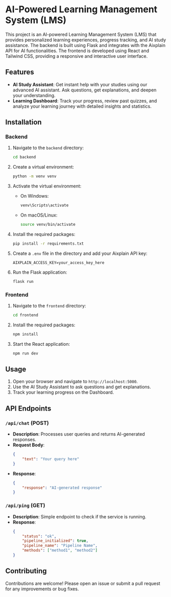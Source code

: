 # AI-Powered Learning Management System (LMS)

This project is an AI-powered Learning Management System (LMS) that provides personalized learning experiences, progress tracking, and AI study assistance. The backend is built using Flask and integrates with the Aixplain API for AI functionalities. The frontend is developed using React and Tailwind CSS, providing a responsive and interactive user interface.

## Features

- **AI Study Assistant**: Get instant help with your studies using our advanced AI assistant. Ask questions, get explanations, and deepen your understanding.
- **Learning Dashboard**: Track your progress, review past quizzes, and analyze your learning journey with detailed insights and statistics.

## Installation

### Backend

1. Navigate to the `backend` directory:
    ```sh
    cd backend
    ```

2. Create a virtual environment:
    ```sh
    python -m venv venv
    ```

3. Activate the virtual environment:
    - On Windows:
        ```sh
        venv\Scripts\activate
        ```
    - On macOS/Linux:
        ```sh
        source venv/bin/activate
        ```

4. Install the required packages:
    ```sh
    pip install -r requirements.txt
    ```

5. Create a `.env` file in the directory and add your Aixplain API key:
    ```
    AIXPLAIN_ACCESS_KEY=your_access_key_here
    ```

6. Run the Flask application:
    ```sh
    flask run
    ```

### Frontend

1. Navigate to the `frontend` directory:
    ```sh
    cd frontend
    ```

2. Install the required packages:
    ```sh
    npm install
    ```

3. Start the React application:
    ```sh
    npm run dev
    ```

## Usage

1. Open your browser and navigate to `http://localhost:5000`.
2. Use the AI Study Assistant to ask questions and get explanations.
3. Track your learning progress on the Dashboard.

## API Endpoints

### `/api/chat` (POST)

- **Description**: Processes user queries and returns AI-generated responses.
- **Request Body**:
    ```json
    {
        "text": "Your query here"
    }
    ```
- **Response**:
    ```json
    {
        "response": "AI-generated response"
    }
    ```

### `/api/ping` (GET)

- **Description**: Simple endpoint to check if the service is running.
- **Response**:
    ```json
    {
        "status": "ok",
        "pipeline_initialized": true,
        "pipeline_name": "Pipeline Name",
        "methods": ["method1", "method2"]
    }
    ```
    
## Contributing

Contributions are welcome! Please open an issue or submit a pull request for any improvements or bug fixes.
